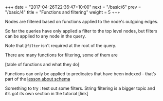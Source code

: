 +++
date = "2017-04-26T22:36:47+10:00"
next = "/basic/6"
prev = "/basic/4"
title = "Functions and filtering"
weight = 5
+++

Nodes are filtered based on functions applied to the node's outgoing edges.

So far the queries have only applied a filter to the top level nodes,
but filters can be applied to any node in the query.

Note that `@filter` isn't required at the root of the query.

There are many functions for filtering, some of them are

[table of functions and what they do]

Functions can only be applied to predicates that have been indexed -
that’s part of the [lesson about schema](/schema/1)

Something to try : test out some filters.  String filtering is a bigger topic and it’s got its own section in the tutorial [link]
